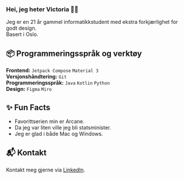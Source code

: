 ### Hei, jeg heter Victoria 👋🏼
Jeg er en 21 år gammel informatikkstudent med ekstra forkjærlighet for godt design.   
Basert i Oslo. 

## 📦 Programmeringsspråk og verktøy 
**Frontend:** `Jetpack Compose` `Material 3`  
**Versjonshåndtering:** `Git`   
**Programmeringsspråk:** `Java` `Kotlin` `Python`  
**Design:** `Figma` `Miro`


## ✨ Fun Facts
* Favorittserien min er Arcane.
* Da jeg var liten ville jeg bli statsminister.
* Jeg er glad i både Mac og Windows. 


## 📬 Kontakt 
Kontakt meg gjerne via [LinkedIn](https://www.linkedin.com/in/victoria-kolsing/). 
